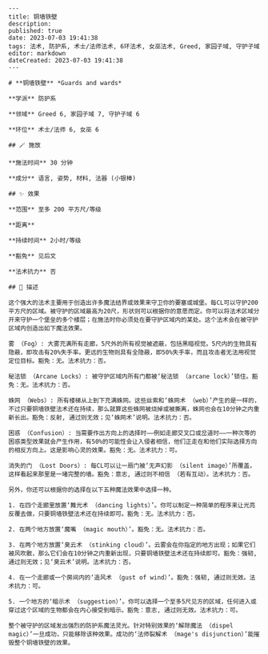 
    ---
    title: 铜墙铁壁
    description: 
    published: true
    date: 2023-07-03 19:41:38
    tags: 法术, 防护系, 术士/法师法术, 6环法术, 女巫法术, Greed, 家园子域, 守护子域
    editor: markdown
    dateCreated: 2023-07-03 19:41:38
    ---

    # **铜墙铁壁** *Guards and wards*

    **学派** 防护系 

    **领域** Greed 6, 家园子域 7, 守护子域 6

    **环位** 术士/法师 6, 女巫 6

    ## 🪄 施放

    **施法时间** 30 分钟

    **成分** 语言, 姿势, 材料, 法器 (小银棒)

    ## ✨ 效果  

    **范围** 至多 200 平方尺/等级

    **距离**   

    **持续时间** 2小时/等级 

    **豁免** 见后文

    **法术抗力** 否

    ## 📖 描述

    这个强大的法术主要用于创造出许多魔法结界或效果来守卫你的要塞或城堡。每CL可以守护200平方尺的区域。被守护的区域最高为20尺，形状则可以根据你的意愿而定。你可以将法术区域分开来守护一个堡垒的多个楼层；在施法时你必须处在要守护区域内的某处。这个法术会在被守护区域内创造出如下魔法效果。

    雾 （Fog）: 大雾充满所有走廊，5尺外的所有视觉被遮蔽，包括黑暗视觉。5尺内的生物具有隐蔽，即攻击有20%失手率。更远的生物则具有全隐蔽，即50%失手率，而且攻击者无法用视觉定位目标。豁免：无。法术抗力：否。

    秘法锁 （Arcane Locks）: 被守护区域内所有门都被‘秘法锁 （arcane lock）’锁住。豁免：无。法术抗力：否。

    蛛网 （Webs）: 所有楼梯从上到下充满蛛网。这些丝索和‘蛛网术 （web）’产生的是一样的，不过只要铜墙铁壁法术还在持续，那么就算这些蛛网被烧掉或被撕离，蛛网也会在10分钟之内重新长出。豁免：反射, 通过则无效；见‘蛛网术’说明。法术抗力：否。

    困惑 （Confusion）: 当需要作出方向上的选择时——例如走廊交叉口或岔道时——一种次等的困惑类型效果就会产生作用，有50%的可能性会让入侵者相信，他们正走在和他们实际选择方向的相反方向上。这是影响心灵的效果。豁免：无。法术抗力：可。

    消失的门 （Lost Doors）: 每CL可以让一扇门被‘无声幻影 （silent image）’所覆盖，这样看起来那里是一堵完整的墙。豁免：意志, 通过则不相信 （若有互动）。法术抗力：否。

    另外，你还可以根据你的选择在以下五种魔法效果中选择一种。

    1. 在四个走廊里放置‘舞光术 （dancing lights）’。你可以制定一种简单的程序来让光亮反覆去做，只要铜墙铁壁法术还在持续即可。豁免：无。法术抗力：否。

    2. 在两个地方放置‘魔嘴 （magic mouth）’。豁免：无。法术抗力：否。

    3. 在两个地方放置‘臭云术 （stinking cloud）’。云雾会在你指定的地方出现；如果它们被风吹散，那么它们会在10分钟之内重新出现，只要铜墙铁壁法术还在持续即可。豁免：强韧, 通过则无效；见‘臭云术’说明。法术抗力：否。

    4. 在一个走廊或一个房间内的‘造风术 （gust of wind）’。豁免：强韧, 通过则无效。法术抗力：可。

    5. 一个地方的‘暗示术 （suggestion）’。你可以选择一个至多5尺见方的区域，任何进入或穿过这个区域的生物都会在内心接受到暗示。豁免：意志, 通过则无效。法术抗力：可。

    整个被守护的区域发出强烈的防护系魔法灵光。针对特别效果的‘解除魔法 （dispel magic）’一旦成功，只能移除该种效果。成功的‘法师裂解术 （mage's disjunction）’能摧毁整个铜墙铁壁的效果。
    